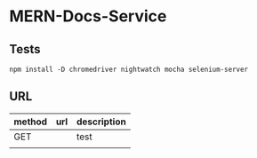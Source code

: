 # MERN-Docs-Service


## Tests

```
npm install -D chromedriver nightwatch mocha selenium-server
```

## URL

|method|url|description|
|:-|-|-|
|GET||test|
|||
